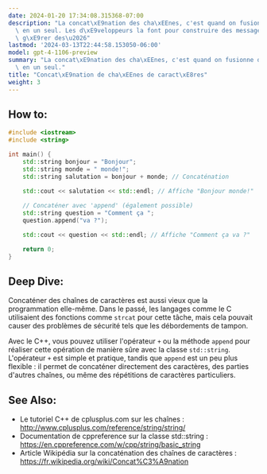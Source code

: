 ```yaml
---
date: 2024-01-20 17:34:08.315368-07:00
description: "La concat\xE9nation des cha\xEEnes, c'est quand on fusionne deux textes\
  \ en un seul. Les d\xE9veloppeurs la font pour construire des messages dynamiques,\
  \ g\xE9rer des\u2026"
lastmod: '2024-03-13T22:44:58.153050-06:00'
model: gpt-4-1106-preview
summary: "La concat\xE9nation des cha\xEEnes, c'est quand on fusionne deux textes\
  \ en un seul."
title: "Concat\xE9nation de cha\xEEnes de caract\xE8res"
weight: 3
---
```


## How to:
```C++
#include <iostream>
#include <string>

int main() {
    std::string bonjour = "Bonjour";
    std::string monde = " monde!";
    std::string salutation = bonjour + monde; // Concaténation

    std::cout << salutation << std::endl; // Affiche "Bonjour monde!"
    
    // Concaténer avec 'append' (également possible)
    std::string question = "Comment ça ";
    question.append("va ?");

    std::cout << question << std::endl; // Affiche "Comment ça va ?"

    return 0;
}
```

## Deep Dive:
Concaténer des chaînes de caractères est aussi vieux que la programmation elle-même. Dans le passé, les langages comme le C utilisaient des fonctions comme `strcat` pour cette tâche, mais cela pouvait causer des problèmes de sécurité tels que les débordements de tampon.

Avec le C++, vous pouvez utiliser l'opérateur `+` ou la méthode `append` pour réaliser cette opération de manière sûre avec la classe `std::string`. L'opérateur `+` est simple et pratique, tandis que `append` est un peu plus flexible : il permet de concaténer directement des caractères, des parties d'autres chaînes, ou même des répétitions de caractères particuliers.

## See Also:
- Le tutoriel C++ de cplusplus.com sur les chaînes : http://www.cplusplus.com/reference/string/string/
- Documentation de cppreference sur la classe std::string : https://en.cppreference.com/w/cpp/string/basic_string
- Article Wikipédia sur la concaténation des chaînes de caractères : https://fr.wikipedia.org/wiki/Concat%C3%A9nation
